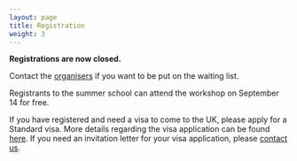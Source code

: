```yaml
---
layout: page
title: Registration
weight: 3
---
```

<!---
## Fees

|               Attendee                                 |     Fee     | 
|:--------------------------------------------------------|-------------:|
|Academic (School and workshop)                          |      £300   |  
|Academic (Workshop only)                                |       £80   |  
|Industrial and Other Non-Academic (School and workshop) |      £800   |
|Industrial and Other Non-Academic (Workshop only)       |      £250   |


## Registration (open until August 11) 

**[Register here](https://estore.manchester.ac.uk/conferences-and-events/faculty-of-science-engineering/department-of-computer-science/centre-of-excellence/gaussian-process-and-uncertainty-quantification-summer-school)**
-->

**Registrations are now closed.**

Contact the [organisers](mailto:mauricio.alvarezlopez@manchester.ac.uk) if you want to be put on the waiting list.

Registrants to the summer school can attend the workshop on September 14 for free.

If you have registered and need a visa to come to the UK, please apply for a Standard visa. More details regarding the visa application can be found
[here](https://www.gov.uk/standard-visitor-visa). If you need an invitation letter for your visa application, please [contact us](mailto:mauricio.alvarezlopez@manchester.ac.uk).
